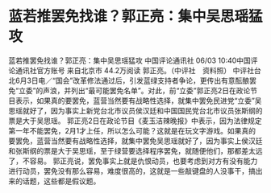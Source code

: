 # 蓝若推罢免找谁？郭正亮：集中吴思瑶猛攻

蓝若推罢免找谁？郭正亮：集中吴思瑶猛攻
中国评论通讯社
06/03 10:40中国评论通讯社官方账号  来自北京市
44.2万阅读
郭正亮。（中评社　资料照）
中评社台北6月3日电／“国会”改革修法通过后，引发蓝绿支持者争论，更传出有意酝酿罢免“立委”的声浪，并列出“最可能罢免名单”。对此，前“立委”郭正亮2日在政论节目表示，如果真的要罢免，蓝营当然要有战略性选择，就集中罢免民进党“立委”吴思瑶就好了，因为事实上新党台北市议员侯汉廷和中国国民党台北市议员张斯纲的票是大于吴思瑶。
郭正亮2日在政论节目《麦玉洁辣晚报》中表示，因为法律规定第一年不能罢免，2月1才上任，所以怎么可能？这就是在玩文字游戏。如果真的要罢免，蓝营当然要有战略性选择，就集中罢免吴思瑶就好了，因为事实上侯汉廷和张斯纲的票是大于吴思瑶，至于绿营要选择程序罢免，就随便他们，那都差太远了，不容易。
郭正亮说，罢免事实上就是仇恨动员，也要考虑到对方有没有能力进行动员，罢免没有那么容易，难度很高的，这就是一些敲键盘的人没事干，搞出来的话题，这些都是假议题。